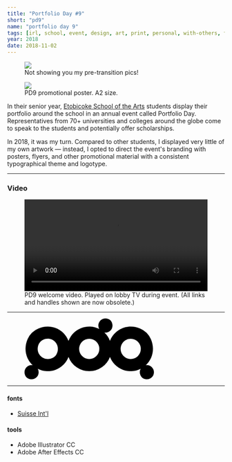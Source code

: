 ```yaml
---
title: "Portfolio Day #9"
short: "pd9"
name: "portfolio day 9"
tags: [irl, school, event, design, art, print, personal, with-others, for-others, 2018]
year: 2018
date: 2018-11-02
---
```


<figure>
  <img src="{{ site.baseurl }}/assets/img/pd9.jpg">
  <figcaption>Not showing you my pre-transition pics!</figcaption>
</figure>

<figure class="float right">
  <img src="{{ site.baseurl }}/assets/img/pd9-a2.png">
  <figcaption>PD9 promotional poster. A2 size.</figcaption>
</figure>

In their senior year, [Etobicoke School of the Arts](http://esainfo.ca) students display their portfolio around the school in an annual event called Portfolio Day. Representatives from 70+ universities and colleges around the globe come to speak to the students and potentially offer scholarships.

In 2018, it was my turn. Compared to other students, I displayed very little of my own artwork — instead, I opted to direct the event's branding with posters, flyers, and other promotional material with a consistent typographical theme and logotype.

* * *

### Video

<figure>
  <video width="100%" autoplay controls loop>
    <source src="/assets/video/pd9-tv.mp4" type="video/mp4"/>
  </video>
  <figcaption>PD9 welcome video. Played on lobby TV during event. (All links and handles shown are now obsolete.)</figcaption>
</figure>

* * *

<figure style="width:300px;max-width:100%">
  <svg class="txtfill" xmlns="http://www.w3.org/2000/svg" viewBox="0 0 181.42 85.04"><g id="Layer_2" data-name="Layer 2"><g id="Layer_1-2" data-name="Layer 1"><path d="M171.5,65.2a9.18,9.18,0,0,0-1.49.15c9.14-8.49,13.23-22.33,7-36.59A28.22,28.22,0,0,0,161.9,14c-18.46-7.59-36.18,1.9-42.14,17.26h0a31.16,31.16,0,0,0-7.86-11.58,9.18,9.18,0,0,0,1.49.15c7.27,0,12.71-7.82,8.38-15.5a7.45,7.45,0,0,0-2.8-2.8c-7.69-4.33-15.51,1.11-15.51,8.38a9.78,9.78,0,0,0,1.28,4.78A31.1,31.1,0,0,0,61.65,31.27C55.7,15.91,38,6.42,19.52,14A28.22,28.22,0,0,0,4.39,28.76c-6.21,14.26-2.12,28.1,7,36.59a9.18,9.18,0,0,0-1.49-.15C2.65,65.2-2.79,73,1.54,80.7a7.45,7.45,0,0,0,2.8,2.8c7.68,4.33,15.5-1.11,15.5-8.38a9.78,9.78,0,0,0-1.28-4.78A31.1,31.1,0,0,0,61.65,53.77a31.14,31.14,0,0,0,58.11,0,31.1,31.1,0,0,0,43.09,16.57c-1.65,3-2,6.77.7,10.85a7.49,7.49,0,0,0,2.83,2.56c7.53,3.86,15-1.51,15-8.63A9.92,9.92,0,0,0,171.5,65.2Zm-131-10.67C26.87,62.15,13,48.25,20.59,34.61a10.7,10.7,0,0,1,4.1-4.1c13.64-7.62,27.53,6.28,19.92,19.92A10.76,10.76,0,0,1,40.51,54.53Zm50.2,2.16a14.17,14.17,0,1,1,14.17-14.17A14.16,14.16,0,0,1,90.71,56.69Zm58.11,0A14.17,14.17,0,1,1,163,42.52,14.16,14.16,0,0,1,148.82,56.69Z"/></g></g></svg>
  <!-- <figcaption>My logo for PD9, constructed from 9 circles.</figcaption> -->
</figure>

* * *

#### fonts
- [Suisse Int'l](https://www.swisstypefaces.com/fonts/suisse/)

#### tools
- Adobe Illustrator CC
- Adobe After Effects CC